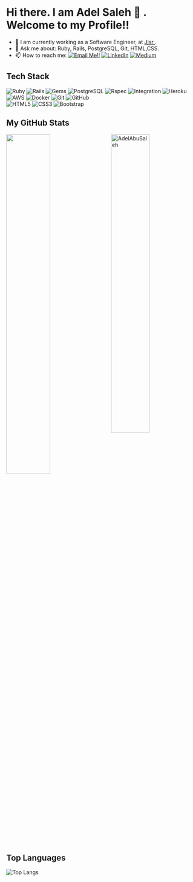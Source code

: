# Hi there. I am Adel Saleh 👋 . Welcome to my Profile!!

- 🔭 I am currently working as a Software Engineer, at <a href="https://www.jisr.net/" target="_blank" title="Jisr"> Jisr </a>.
- 💬 Ask me about: Ruby, Rails, PostgreSQL, Git, HTML,CSS.
- 📫 How to reach me: <a href="mailto:adelsaleh46@gmail.com">![Email Me!!](https://img.shields.io/badge/Gmail-D14836?style=flat&logo=gmail&logoColor=white)</a> 
<a href="https://www.linkedin.com/in/adel-saleh%F0%9F%87%B5%F0%9F%87%B8-1078741b3/">![LinkedIn](https://img.shields.io/badge/LinkedIn-0077B5?style=flat&logo=LinkedIn&logoColor=white)</a>
<a href="https://medium.com/@Adel_Saleh"><img alt="Medium" src="https://img.shields.io/badge/Medium-12100E?style=flat&logo=medium&logoColor=white"></a>

## Tech Stack
<p>
  <img alt="Ruby" src="https://img.shields.io/badge/-Ruby-b80000?style=flat-square&logo=ruby&logoColor=white"/>
  <img alt="Rails" src="https://img.shields.io/badge/-Rails-b80000?style=flat-square&logo=rubyonrails&logoColor=white"/>
  <img alt="Gems" src="https://img.shields.io/badge/-RubyGems-E9573F?style=flat-square&logo=rubygems&logoColor=white"/>
  <img alt="PostgreSQL" src="https://img.shields.io/badge/-PostgreSQL-336791?style=flat-square&logo=postgresql&logoColor=white"/>
  <img alt="Rspec" src="https://img.shields.io/badge/-Rspec-336791?style=flat-square&logo=Rspec"/>
  <img alt="Integration" src="https://img.shields.io/badge/-Systems%20Integration-4E8EE9?style=flat-square&logoColor=white"/>

  <img alt="Heroku" src="https://img.shields.io/badge/-Heroku-430098?style=flat-square&logo=heroku"/>
  <img alt="AWS" src="https://img.shields.io/badge/Amazon%20AWS-232F3E?style=flat-square&logo=amazon-aws"/>
  <img alt="Docker" src="https://img.shields.io/badge/-Docker-46a2f1?style=flat-square&logo=docker&logoColor=white" />
  <img alt="Git" src="https://img.shields.io/badge/-Git-black?style=flat-square&logo=git"/>
  <img alt="GitHub" src="https://img.shields.io/badge/-GitHub-181717?style=flat-square&logo=github"/>
  <br>
  <img alt="HTML5" src="https://img.shields.io/badge/-HTML5-E34F26?style=flat-square&logo=html5&logoColor=white"/>
  <img alt="CSS3" src="https://img.shields.io/badge/-CSS3-1572B6?style=flat-square&logo=css3"/>
  <img alt="Bootstrap" src="https://img.shields.io/badge/-Bootstrap-563D7C?style=flat-square&logo=bootstrap"/></br>
</p>

## My GitHub Stats

 <img src="https://github-readme-stats.vercel.app/api?username=AdelAbuSaleh&show_icons=true&theme=gotham" alt="AdelAbuSaleh" width="45%" align="right"/>
 <img  src="https://github-readme-streak-stats.herokuapp.com/?user=AdelAbuSaleh&theme=dark" width="48%" >
 
## Top Languages
  
  ![Top Langs](https://github-readme-stats.vercel.app/api/top-langs/?username=AdelAbuSaleh&layout=compact)
  
